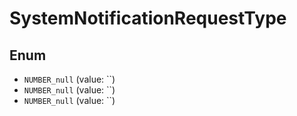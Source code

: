 # SystemNotificationRequestType

## Enum

* `NUMBER_null` (value: ``)
* `NUMBER_null` (value: ``)
* `NUMBER_null` (value: ``)
